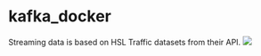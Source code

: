 # kafka_docker

Streaming data is based on HSL Traffic datasets from their API. 
<img src="https://digitransit.fi/static/architecture-ad2e4e33d4c0591f0bb5601fa227e28b.svg">
